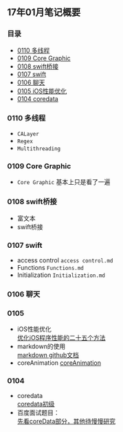## 17年01月笔记概要

### 目录

* [0110 多线程](#0110)
* [0109 Core Graphic](#0109)
* [0108 swift桥接](#0108)
* [0107 swift](#0107)
* [0106 聊天](#0106)
* [0105 iOS性能优化](#0105)
* [0104 coredata](#0104)

### 0110 多线程
  * `CALayer`    
  * `Regex`  
  * `Multithreading`  

### 0109  Core Graphic
  * `Core Graphic` 基本上只是看了一遍

### 0108 swift桥接
  * 富文本
  * swift桥接

### 0107 swift

  * access control `access control.md`
  * Functions `Functions.md`
  * Initialization `Initialization.md`

### 0106 聊天

### 0105
  * iOS性能优化  
  [优化iOS程序性能的二十五个方法](http://www.code4app.com/blog-822721-729.html)
  * markdown的使用  
  [markdown github文档](https://guides.github.com/features/mastering-markdown/)  
  * coreAnimation
  [coreAnimation](http://www.code4app.com/thread-12087-1-1.html)

### 0104
  * coredata  
  [coredata初级](http://blog.csdn.net/ruglcc/article/details/50557344)
  * 百度面试题目：  
  [先看coreData部分，其他待慢慢研究](http://www.jianshu.com/p/4d7292741f5)
